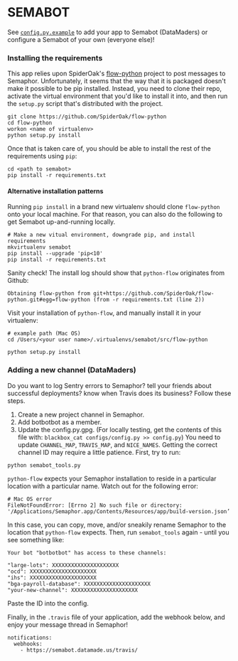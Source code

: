 # SEMABOT

See [`config.py.example`](config.py.example) to add your app to Semabot
(DataMaders) or configure a Semabot of your own (everyone else)! 

### Installing the requirements

This app relies upon SpiderOak's [flow-python](https://github.com/SpiderOak/flow-python) project to post messages to Semaphor. Unfortunately, it seems that the way that it is packaged doesn't make it possible to be pip installed. Instead, you need to clone their repo, activate the virtual environment that you'd like to install it into, and then run the `setup.py` script that's distributed with the project.

```
git clone https://github.com/SpiderOak/flow-python
cd flow-python
workon <name of virtualenv>
python setup.py install
```

Once that is taken care of, you should be able to install the rest of the
requirements using `pip`:

```
cd <path to semabot>
pip install -r requirements.txt
```

#### Alternative installation patterns

Running `pip install` in a brand new virtualenv should clone `flow-python` onto your local machine. For that reason, you can also do the following to get Semabot up-and-running locally.

```
# Make a new vitual environment, downgrade pip, and install requirements
mkvirtualenv semabot
pip install --upgrade 'pip<10'
pip install -r requirements.txt
```

Sanity check! The install log should show that `python-flow` originates from Github:

```
Obtaining flow-python from git+https://github.com/SpiderOak/flow-python.git#egg=flow-python (from -r requirements.txt (line 2))
```

Visit your installation of `python-flow`, and manually install it in your virtualenv:

```
# example path (Mac OS)
cd /Users/<your user name>/.virtualenvs/semabot/src/flow-python

python setup.py install
```

### Adding a new channel (DataMaders)

Do you want to log Sentry errors to Semaphor? tell your friends about successful deployments? know when Travis does its business? Follow these steps.

1. Create a new project channel in Semaphor.
2. Add botbotbot as a member.
3. Update the config.py.gpg. (For locally testing, get the contents of this file with: `blackbox_cat configs/config.py >> config.py`) You need to update `CHANNEL_MAP`, `TRAVIS_MAP`, and `NICE_NAMES`. Getting the correct channel ID may require a little patience. First, try to run:

```
python semabot_tools.py
```

`python-flow` expects your Semaphor installation to reside in a particular location with a particular name. Watch out for the following error:

```
# Mac OS error
FileNotFoundError: [Errno 2] No such file or directory: '/Applications/Semaphor.app/Contents/Resources/app/build-version.json’
```

In this case, you can copy, move, and/or sneakily rename Semaphor to the location that `python-flow` expects. Then, run `semabot_tools` again - until you see something like:

```
Your bot "botbotbot" has access to these channels:

"large-lots": XXXXXXXXXXXXXXXXXXXXX
"ocd": XXXXXXXXXXXXXXXXXXXXX
"ihs": XXXXXXXXXXXXXXXXXXXXX
"bga-payroll-database": XXXXXXXXXXXXXXXXXXXXX
"your-new-channel": XXXXXXXXXXXXXXXXXXXXX
```

Paste the ID into the config. 

Finally, in the `.travis` file of your application, add the webhook below, and enjoy your message thread in Semaphor!

```
notifications:
  webhooks:
    - https://semabot.datamade.us/travis/
```







